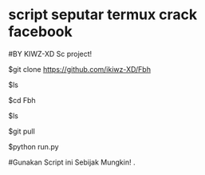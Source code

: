 # script seputar termux crack facebook 

#BY KIWZ-XD
Sc project!


$git clone https://github.com/ikiwz-XD/Fbh

$ls

$cd Fbh

$ls

$git pull

$python run.py






#Gunakan Script ini Sebijak Mungkin!
.
